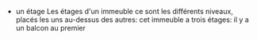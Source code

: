 - un étage
  Les étages d'un immeuble ce sont les différents niveaux, placés les uns au-dessus des autres: cet immeuble a trois étages: il y a un balcon au premier